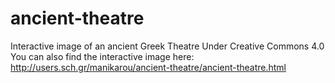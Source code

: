 # ancient-theatre
Interactive image of an ancient Greek Theatre
Under Creative Commons 4.0
You can also find the interactive image here: http://users.sch.gr/manikarou/ancient-theatre/ancient-theatre.html
